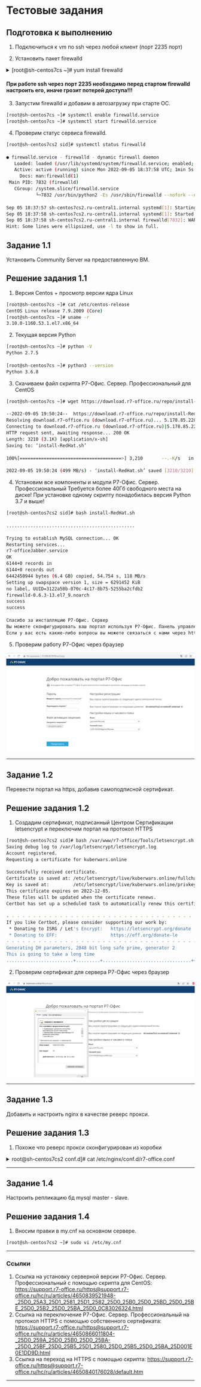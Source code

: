 # Тестовые задания

## Подготовка к выполнению

1. Подключиться к vm по ssh через любой клиент (порт 2235 порт)

2. Установить пакет firewalld

<details> 
  <summary>[root@sh-centos7cs ~]# yum install firewalld </summary>

```bash 
[root@sh-centos7cs ~]# yum install firewalld

Loaded plugins: fastestmirror
Determining fastest mirrors
base                                                     | 3.6 kB     00:00
epel                                                     | 4.7 kB     00:00
extras                                                   | 2.9 kB     00:00
selectel-openstack                                       | 2.9 kB     00:00
updates                                                  | 2.9 kB     00:00
(1/6): epel/group_gz                                       |  97 kB   00:00
(2/6): epel/updateinfo                                     | 1.0 MB   00:00
(3/6): selectel-openstack/primary_db                       | 6.6 kB   00:00
(4/6): extras/primary_db                                   | 250 kB   00:00
(5/6): epel/primary_db                                     | 7.0 MB   00:00
(6/6): updates/primary_db                                  |  17 MB   00:00
Resolving Dependencies
--> Running transaction check
---> Package firewalld.noarch 0:0.6.3-13.el7_9 will be installed
--> Processing Dependency: python-firewall = 0.6.3-13.el7_9 for package: firewalld-0.6.3-13.el7_9.noarch
--> Processing Dependency: firewalld-filesystem = 0.6.3-13.el7_9 for package: firewalld-0.6.3-13.el7_9.noarch
--> Processing Dependency: ipset for package: firewalld-0.6.3-13.el7_9.noarch
--> Processing Dependency: ebtables for package: firewalld-0.6.3-13.el7_9.noarch
--> Running transaction check
---> Package ebtables.x86_64 0:2.0.10-16.el7 will be installed
---> Package firewalld-filesystem.noarch 0:0.6.3-13.el7_9 will be installed
---> Package ipset.x86_64 0:7.1-1.el7 will be installed
--> Processing Dependency: ipset-libs(x86-64) = 7.1-1.el7 for package: ipset-7.1-1.el7.x86_64
--> Processing Dependency: libipset.so.13(LIBIPSET_4.8)(64bit) for package: ipset-7.1-1.el7.x86_64
--> Processing Dependency: libipset.so.13(LIBIPSET_2.0)(64bit) for package: ipset-7.1-1.el7.x86_64
--> Processing Dependency: libipset.so.13()(64bit) for package: ipset-7.1-1.el7.x86_64
---> Package python-firewall.noarch 0:0.6.3-13.el7_9 will be installed
--> Processing Dependency: python-slip-dbus for package: python-firewall-0.6.3-13.el7_9.noarch
--> Running transaction check
---> Package ipset-libs.x86_64 0:7.1-1.el7 will be installed
---> Package python-slip-dbus.noarch 0:0.4.0-4.el7 will be installed
--> Processing Dependency: python-slip = 0.4.0-4.el7 for package: python-slip-dbus-0.4.0-4.el7.noarch
--> Running transaction check
---> Package python-slip.noarch 0:0.4.0-4.el7 will be installed
--> Finished Dependency Resolution

Dependencies Resolved

================================================================================
 Package                   Arch        Version               Repository    Size
================================================================================
Installing:
 firewalld                 noarch      0.6.3-13.el7_9        updates      449 k
Installing for dependencies:
 ebtables                  x86_64      2.0.10-16.el7         base         123 k
 firewalld-filesystem      noarch      0.6.3-13.el7_9        updates       51 k
 ipset                     x86_64      7.1-1.el7             base          39 k
 ipset-libs                x86_64      7.1-1.el7             base          64 k
 python-firewall           noarch      0.6.3-13.el7_9        updates      355 k
 python-slip               noarch      0.4.0-4.el7           base          31 k
 python-slip-dbus          noarch      0.4.0-4.el7           base          32 k

Transaction Summary
================================================================================
Install  1 Package (+7 Dependent packages)

Total download size: 1.1 M
Installed size: 4.5 M
Is this ok [y/d/N]: y
Downloading packages:
(1/8): ebtables-2.0.10-16.el7.x86_64.rpm                   | 123 kB   00:00
(2/8): ipset-libs-7.1-1.el7.x86_64.rpm                     |  64 kB   00:00
(3/8): firewalld-filesystem-0.6.3-13.el7_9.noarch.rpm      |  51 kB   00:00
(4/8): ipset-7.1-1.el7.x86_64.rpm                          |  39 kB   00:00
(5/8): firewalld-0.6.3-13.el7_9.noarch.rpm                 | 449 kB   00:00
(6/8): python-slip-dbus-0.4.0-4.el7.noarch.rpm             |  32 kB   00:00
(7/8): python-firewall-0.6.3-13.el7_9.noarch.rpm           | 355 kB   00:00
(8/8): python-slip-0.4.0-4.el7.noarch.rpm                  |  31 kB   00:00
--------------------------------------------------------------------------------
Total                                              7.4 MB/s | 1.1 MB  00:00
Running transaction check
Running transaction test
Transaction test succeeded
Running transaction
Warning: RPMDB altered outside of yum.
  Installing : ebtables-2.0.10-16.el7.x86_64                                1/8
  Installing : ipset-libs-7.1-1.el7.x86_64                                  2/8
  Installing : ipset-7.1-1.el7.x86_64                                       3/8
  Installing : python-slip-0.4.0-4.el7.noarch                               4/8
  Installing : python-slip-dbus-0.4.0-4.el7.noarch                          5/8
  Installing : python-firewall-0.6.3-13.el7_9.noarch                        6/8
  Installing : firewalld-filesystem-0.6.3-13.el7_9.noarch                   7/8
  Installing : firewalld-0.6.3-13.el7_9.noarch                              8/8
  Verifying  : ipset-7.1-1.el7.x86_64                                       1/8
  Verifying  : python-slip-dbus-0.4.0-4.el7.noarch                          2/8
  Verifying  : firewalld-filesystem-0.6.3-13.el7_9.noarch                   3/8
  Verifying  : firewalld-0.6.3-13.el7_9.noarch                              4/8
  Verifying  : python-slip-0.4.0-4.el7.noarch                               5/8
  Verifying  : python-firewall-0.6.3-13.el7_9.noarch                        6/8
  Verifying  : ipset-libs-7.1-1.el7.x86_64                                  7/8
  Verifying  : ebtables-2.0.10-16.el7.x86_64                                8/8

Installed:
  firewalld.noarch 0:0.6.3-13.el7_9

Dependency Installed:
  ebtables.x86_64 0:2.0.10-16.el7
  firewalld-filesystem.noarch 0:0.6.3-13.el7_9
  ipset.x86_64 0:7.1-1.el7
  ipset-libs.x86_64 0:7.1-1.el7
  python-firewall.noarch 0:0.6.3-13.el7_9
  python-slip.noarch 0:0.4.0-4.el7
  python-slip-dbus.noarch 0:0.4.0-4.el7

Complete!
```

</details>

#### При работе ssh через порт 2235 необходимо перед стартом firewalld настроить его, иначе грозит потерей доступа!!!

3. Запустим firewalld и добавим в автозагрузку при старте ОС.

```bash
[root@sh-centos7cs ~]# systemctl enable firewalld.service
[root@sh-centos7cs ~]# systemctl start firewalld.service
```

4. Проверим статус сервиса firewalld.

```bash
[root@sh-centos7cs2 sid]# systemctl status firewalld

● firewalld.service - firewalld - dynamic firewall daemon
   Loaded: loaded (/usr/lib/systemd/system/firewalld.service; enabled; vendor preset: enabled)
   Active: active (running) since Mon 2022-09-05 18:37:58 UTC; 1min 5s ago
     Docs: man:firewalld(1)
 Main PID: 7832 (firewalld)
   CGroup: /system.slice/firewalld.service
           └─7832 /usr/bin/python2 -Es /usr/sbin/firewalld --nofork --nopid

Sep 05 18:37:57 sh-centos7cs2.ru-central1.internal systemd[1]: Starting firew...
Sep 05 18:37:58 sh-centos7cs2.ru-central1.internal systemd[1]: Started firewa...
Sep 05 18:37:58 sh-centos7cs2.ru-central1.internal firewalld[7832]: WARNING: ...
Hint: Some lines were ellipsized, use -l to show in full.
```

## Задание 1.1

Установить Community Server на предоставленную ВМ.

## Решение задания 1.1

1. Версия Centos + просмотр версии ядра Linux

```bash 
[root@sh-centos7cs ~]# cat /etc/centos-release
CentOS Linux release 7.9.2009 (Core)
[root@sh-centos7cs ~]# uname -r
3.10.0-1160.53.1.el7.x86_64
```

2. Текущая версия Python

```bash 
[root@sh-centos7cs ~]# python -V
Python 2.7.5

[root@sh-centos7cs ~]# python3 --version
Python 3.6.8
```

3. Скачиваем файл скрипта Р7-Офис. Сервер. Профессиональный для CentOS

```bash 
[root@sh-centos7cs ~]# wget https://download.r7-office.ru/repo/install-RedHat.sh

--2022-09-05 19:50:24--  https://download.r7-office.ru/repo/install-RedHat.sh
Resolving download.r7-office.ru (download.r7-office.ru)... 5.178.85.228
Connecting to download.r7-office.ru (download.r7-office.ru)|5.178.85.228|:443... connected.
HTTP request sent, awaiting response... 200 OK
Length: 3210 (3.1K) [application/x-sh]
Saving to: ‘install-RedHat.sh’

100%[======================================>] 3,210       --.-K/s   in 0s

2022-09-05 19:50:24 (499 MB/s) - ‘install-RedHat.sh’ saved [3210/3210]
```

4. Установим все компоненты и модули Р7-Офис. Сервер. Профессиональный
Требуется более 40Гб свободного места на диске!
При установке одному скрипту понадобилась версия Python 3.7 и выше!

```bash 
[root@sh-centos7cs2 sid]# bash install-RedHat.sh

................................................

Trying to establish MySQL connection... OK
Restarting services...
r7-officeJabber.service
OK
6144+0 records in
6144+0 records out
6442450944 bytes (6.4 GB) copied, 54.754 s, 118 MB/s
Setting up swapspace version 1, size = 6291452 KiB
no label, UUID=3122a50b-070c-4c17-8b75-5255ba2cfdb2
firewalld-0.6.3-13.el7_9.noarch
success
success

Спасибо за инсталляцию Р7-Офис. Сервер
Вы можете сконфигурировать ваш портал используя Р7-Офис. Панель управления.
Если у вас есть какие-либо вопросы вы можете связаться с нами через http://wwww.r7-office.ru
```

5. Проверим работу Р7-Офис через браузер

![img1](img/img1.png)

---

## Задание 1.2

Перевести портал на https, добавив самоподписной сертификат. 

## Решение задания 1.2

1.  Создадим сертификат, подписанный Центром Сертификации letsencrypt и переключим портал на протокол HTTPS

```bash 
[root@sh-centos7cs2 sid]# bash /var/www/r7-office/Tools/letsencrypt.sh kuberwars.online
Saving debug log to /var/log/letsencrypt/letsencrypt.log
Account registered.
Requesting a certificate for kuberwars.online

Successfully received certificate.
Certificate is saved at: /etc/letsencrypt/live/kuberwars.online/fullchain.pem
Key is saved at:         /etc/letsencrypt/live/kuberwars.online/privkey.pem
This certificate expires on 2022-12-05.
These files will be updated when the certificate renews.
Certbot has set up a scheduled task to automatically renew this certificate in the background.

- - - - - - - - - - - - - - - - - - - - - - - - - - - - - - - - - - - - - - - -
If you like Certbot, please consider supporting our work by:
 * Donating to ISRG / Let's Encrypt:   https://letsencrypt.org/donate
 * Donating to EFF:                    https://eff.org/donate-le
- - - - - - - - - - - - - - - - - - - - - - - - - - - - - - - - - - - - - - - -
Generating DH parameters, 2048 bit long safe prime, generator 2
This is going to take a long time
.........................+.........+.................................++*++*
```

2. Проверим сертификат для сервера Р7-Офис через браузер

![img2](img/img2.png)

---

## Задание 1.3

Добавить и настроить nginx в качестве реверс прокси.

## Решение задания 1.3

1. Похоже что реверс прокси сконфигурирован из коробки

<details> 
  <summary>root@sh-centos7cs2 conf.d]# cat /etc/nginx/conf.d/r7-office.conf </summary>

```bash 
root@sh-centos7cs2 conf.d]# cat /etc/nginx/conf.d/r7-office.conf
upstream fastcgi_backend_apisystem {
        server unix:/var/run/r7-office/r7-officeApiSystem.socket;
        keepalive 32;
}

upstream fastcgi_backend {
        server unix:/var/run/r7-office/r7-office.socket;
        keepalive 64;
}

fastcgi_cache_path /var/cache/nginx/r7-office
        levels=1:2
        keys_zone=r7-office:256m
        max_size=1024m
        inactive=1d;

geo $ip_external {
     default 1;
     127.0.0.1 0;
}

map $http_host $this_host {
  "" $host;
  default $http_host;
}

map $http_x_forwarded_proto $the_scheme {
  default $http_x_forwarded_proto;
  "" $scheme;
}

map $http_x_forwarded_host $the_host {
  default $http_x_forwarded_host;
  "" $this_host;
}

map $request_uri $header_access_control_allow_origin {
  ~*^/(api\/2.0|products\/crm\/httphandlers\/webtoleadfromhandler.ashx|products\/files\/httphandlers\/filehandler.ashx|products\/files\/chunkeduploader.ashx|thirdparty\/plugin) "*";
  default "";
}

map $request_uri $header_x_frame_options {
  ~*^/(favicon\.ico|products\/files\/share\.aspx|products\/files\/saveas\.aspx|products\/files\/filechoice\.aspx|products\/files\/doceditor\.aspx|thirdparty\/plugin) "";
  default "SAMEORIGIN";
}

server {
        listen 0.0.0.0:80 default_server;
        listen [::]:80;

        server_name _;
        server_tokens off;

        root /nowhere; ## root doesn't have to be a valid path since we are redirecting

        location / {
                if ($ip_external) {
                                ## Redirects all traffic to the HTTPS host
                                 rewrite ^ https://$host$request_uri? permanent;
                        }

                        client_max_body_size 100m;

                        proxy_pass https://127.0.0.1;
                        proxy_http_version 1.1;
                        proxy_set_header Upgrade $http_upgrade;
                        proxy_set_header Connection "upgrade";
                        proxy_set_header Host $host;
                        proxy_set_header X-Real-IP $remote_addr;
                        proxy_set_header X-Forwarded-For $proxy_add_x_forwarded_for;
                        proxy_set_header X-Forwarded-Host $server_name;
                        proxy_set_header X-Forwarded-Proto $scheme;
                        proxy_ssl_verify off;
        }
}

server {
        listen 0.0.0.0:443 ssl http2;
        listen [::]:443 ssl http2 default_server;

        charset utf-8;

        server_tokens off;

        ## Increase this if you want to upload large attachments
        client_max_body_size 100m;

        ssl_certificate /var/www/r7-office/Data/certs/r7-office.crt;
        ssl_certificate_key /var/www/r7-office/Data/certs/r7-office.key;
        ssl_verify_client off;
    ssl_session_timeout 1d;
    ssl_session_cache shared:MozSSL:10m;  # about 40000 sessions
    ssl_session_tickets off;

        ssl_protocols TLSv1.2;
    ssl_ciphers ECDHE-ECDSA-AES128-GCM-SHA256:ECDHE-RSA-AES128-GCM-SHA256:ECDHE-ECDSA-AES256-GCM-SHA384:ECDHE-RSA-AES256-GCM-SHA384:ECDHE-ECDSA-CHACHA20-POLY1305:ECDHE-RSA-CHACHA20-POLY1305:DHE-RSA-AES128-GCM-SHA256:DHE-RSA-AES256-GCM-SHA384;
        ssl_prefer_server_ciphers off;

        add_header Strict-Transport-Security "max-age=63072000; includeSubDomains; preload" always;
    add_header X-Frame-Options $header_x_frame_options;
        add_header X-Content-Type-Options nosniff;
        add_header Access-Control-Allow-Origin $header_access_control_allow_origin;

        ssl_stapling on;
        ssl_stapling_verify on;
        ssl_trusted_certificate /var/www/r7-office/Data/certs/stapling.trusted.crt;
        resolver 8.8.8.8 8.8.4.4 127.0.0.11 valid=300s; # Can change to your DNS resolver if desired
        resolver_timeout 10s;

        ssl_dhparam /var/www/r7-office/Data/certs/dhparam.pem;

        large_client_header_buffers 4 16k;

        set $X_REWRITER_URL $the_scheme://$the_host;

        if ($http_x_rewriter_url != '') {
                set $X_REWRITER_URL $http_x_rewriter_url ;
        }

    include /etc/nginx/includes/r7-office-communityserver-*.conf;
}
```

</details>

---

## Задание 1.4

Настроить репликацию бд mysql master - slave.

## Решение задания 1.4

1. Вносим правки в my.cnf на основном сервере. 

```bash
[root@sh-centos7cs2 ~]# sudo vi /etc/my.cnf
```

---

### Ссылки

1. Ссылка на установку серверной версии Р7-Офис. Сервер. Профессиональный с помощью скрипта для CentOS: https://support.r7-office.ru/https@support.r7-office.ru/hc/ru/articles/4650839521948-_25D0_25A3_25D1_2581_25D1_2582_25D0_25B0_25D0_25BD_25D0_25BE_25D0_25B2_25D0_25BA_25D0_0C83026324.html              
2. Ссылка на переключение Р7-Офис. Сервер. Профессиональный на протокол HTTPS с помощью собственного сертификата: https://support.r7-office.ru/https@support.r7-office.ru/hc/ru/articles/4650866011804-_25D0_259A_25D0_25B0_25D0_25BA-_25D0_25BF_25D0_25B5_25D1_2580_25D0_25B5_25D0_25BA_25D001E0E1DD9D.html        
3. Ссылка на переход на HTTPS с помощью скрипта: https://support.r7-office.ru/https@support.r7-office.ru/hc/ru/articles/4650840176028/default.htm

---